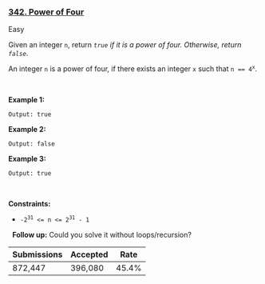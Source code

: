 ### [342. Power of Four](https://leetcode.com/problems/power-of-four/)

Easy

Given an integer `` n ``, return _`` true `` if it is a power of four. Otherwise, return `` false ``_.

An integer `` n `` is a power of four, if there exists an integer `` x `` such that <code>n == 4<sup>x</sup></code>.

 

__Example 1:__

```Input: n = 16
Output: true
```

__Example 2:__

```Input: n = 5
Output: false
```

__Example 3:__

```Input: n = 1
Output: true
```

 

__Constraints:__

*   <code>-2<sup>31</sup> <= n <= 2<sup>31</sup> - 1</code>

 
__Follow up:__ Could you solve it without loops/recursion?

| Submissions    | Accepted     | Rate   |
| -------------- | ------------ | ------ |
| 872,447 | 396,080 | 45.4% |